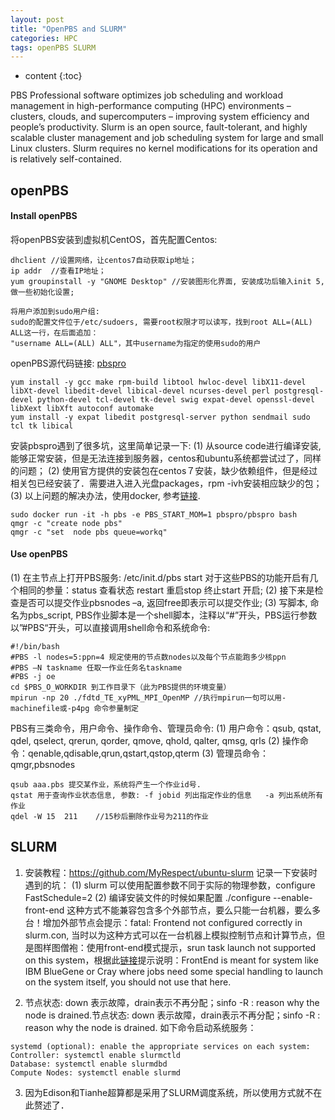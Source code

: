 ```yaml
---
layout: post
title: "OpenPBS and SLURM"
categories: HPC
tags: openPBS SLURM
--- 
```


* content
{:toc}

PBS Professional software optimizes job scheduling and workload management in high-performance computing (HPC) environments – clusters, clouds, and supercomputers – improving system efficiency and people’s productivity. Slurm is an open source, fault-tolerant, and highly scalable cluster management and job scheduling system for large and small Linux clusters. Slurm requires no kernel modifications for its operation and is relatively self-contained.




## **openPBS**

#### **Install openPBS**

将openPBS安装到虚拟机CentOS，首先配置Centos:
```
dhclient //设置网络，让centos7自动获取ip地址；
ip addr  //查看IP地址；
yum groupinstall -y "GNOME Desktop" //安装图形化界面, 安装成功后输入init 5, 做一些初始化设置;
```
```
将用户添加到sudo用户组:
sudo的配置文件位于/etc/sudoers, 需要root权限才可以读写，找到root ALL=(ALL) ALL这一行，在后面追加：
"username ALL=(ALL) ALL"，其中username为指定的使用sudo的用户
```
openPBS源代码链接: [pbspro](https://github.com/pbspro/pbspro)
```
yum install -y gcc make rpm-build libtool hwloc-devel libX11-devel libXt-devel libedit-devel libical-devel ncurses-devel perl postgresql-devel python-devel tcl-devel tk-devel swig expat-devel openssl-devel libXext libXft autoconf automake
yum install -y expat libedit postgresql-server python sendmail sudo tcl tk libical
```
安装pbspro遇到了很多坑，这里简单记录一下:
(1) 从source code进行编译安装,能够正常安装，但是无法连接到服务器，centos和ubuntu系统都尝试过了，同样的问题；
(2) 使用官方提供的安装包在centos７安装，缺少依赖组件，但是经过相关包已经安装了．需要进入进入光盘packages，rpm -ivh安装相应缺少的包；
(3) 以上问题的解决办法，使用docker,  参考[链接](https://pbspro.atlassian.net/wiki/spaces/PBSPro/pages/79298561/Using+Docker+to+Instantiate+PBS).
```
sudo docker run -it -h pbs -e PBS_START_MOM=1 pbspro/pbspro bash
qmgr -c "create node pbs"
qmgr -c "set  node pbs queue=workq"
```
#### **Use openPBS**
(1) 在主节点上打开PBS服务: /etc/init.d/pbs  start
对于这些PBS的功能开启有几个相同的参量：status 查看状态 restart 重启stop 终止start 开启;
(2) 接下来是检查是否可以提交作业pbsnodes –a, 返回free即表示可以提交作业;
(3) 写脚本, 命名为pbs_script, PBS作业脚本是一个shell脚本，注释以“#”开头，PBS运行参数以”#PBS“开头，可以直接调用shell命令和系统命令:
```
#!/bin/bash
#PBS -l nodes=5:ppn=4 规定使用的节点数nodes以及每个节点能跑多少核ppn
#PBS –N taskname 任取一作业任务名taskname
#PBS -j oe
cd $PBS_O_WORKDIR 到工作目录下（此为PBS提供的环境变量）
mpirun -np 20 ./fdtd_TE_xyPML_MPI_OpenMP //执行mpirun一句可以用-machinefile或-p4pg 命令参量制定
```
PBS有三类命令，用户命令、操作命令、管理员命令:
(1) 用户命令：qsub, qstat, qdel, qselect, qrerun, qorder, qmove, qhold, qalter, qmsg, qrls
(2) 操作命令：qenable,qdisable,qrun,qstart,qstop,qterm
(3) 管理员命令：qmgr,pbsnodes
```
qsub aaa.pbs 提交某作业，系统将产生一个作业id号.
qstat 用于查询作业状态信息, 参数: -f jobid 列出指定作业的信息   -a 列出系统所有作业
qdel -W 15  211    //15秒后删除作业号为211的作业
```


## **SLURM**

1. 安装教程：https://github.com/MyRespect/ubuntu-slurm
记录一下安装时遇到的坑：
(1) slurm 可以使用配置参数不同于实际的物理参数，configure FastSchedule=2
(2) 编译安装文件的时候如果配置 ./configure --enable-front-end 
这种方式不能兼容包含多个外部节点，要么只能一台机器，要么多台！增加外部节点会提示：fatal: Frontend not configured correctly in slurm.con, 当时以为这种方式可以在一台机器上模拟控制节点和计算节点，但是图样图僧袍：使用front-end模式提示，srun task launch not supported on this system，根据此[链接](https://bugs.schedmd.com/show_bug.cgi?id=2349)提示说明：FrontEnd is meant for system like IBM BlueGene or Cray where jobs need some special handling to launch on the system itself, you should not use that here.

2. 节点状态: down 表示故障，drain表示不再分配；sinfo -R : reason why the node is drained.节点状态: down 表示故障，drain表示不再分配；sinfo -R : reason why the node is drained. 如下命令启动系统服务：
```
systemd (optional): enable the appropriate services on each system:
Controller: systemctl enable slurmctld
Database: systemctl enable slurmdbd
Compute Nodes: systemctl enable slurmd
```
3. 因为Edison和Tianhe超算都是采用了SLURM调度系统，所以使用方式就不在此赘述了．
